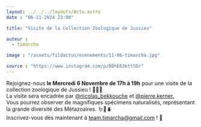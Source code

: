```yaml
---
layout: ../../../layouts/Actu.astro
date : "06-11-2024 23:00"

title: "Visite de la Collection Zoologique de Jussieu"

auteur :
  - timarcha

image : "/assets/fildactus/evenements/11-06-timarcha.jpg"

source : "https://www.instagram.com/p/DBhE63ktt5D/"
---
```


Rejoignez-nous __le Mercredi 6 Novembre de 17h à 19h__ pour une visite de la collection zoologique de Jussieu ! 🐚🦋🦜  
La visite sera encadrée par [@nicolas_bekkouche](https://www.instagram.com/nicolas_bekkouche/) et [@pierre.kerner.](https://www.instagram.com/pierre.kerner./)  
Vous pourrez observer de magnifiques spécimens naturalisés, représentant la grande diversité des Métazoaires. 🪱🦐🪲  
Inscrivez-vous dès maintenant à team.timarcha@gmail.com ! 📨